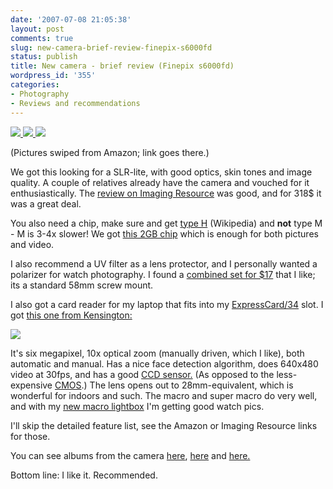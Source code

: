 ```yaml
---
date: '2007-07-08 21:05:38'
layout: post
comments: true
slug: new-camera-brief-review-finepix-s6000fd
status: publish
title: New camera - brief review (Finepix s6000fd)
wordpress_id: '355'
categories:
- Photography
- Reviews and recommendations
---
```



[
![](http://www.phfactor.net/wp-pics/ZYFRONT-MD.JPG)
![](http://www.phfactor.net/wp-pics/41NZD6WC5SL._AA280_.jpg)
![](http://www.phfactor.net/wp-pics/412V6HAVPDL._AA280_.jpg)
](http://www.amazon.com/Fujifilm-Finepix-Digital-Wide-Angle-Stabilization/dp/B000GFWFY8/ref=pd_bbs_sr_1/104-9267325-0147933?ie=UTF8&s=electronics&qid=1182142271&sr=8-1)

(Pictures swiped from Amazon; link goes there.)

We got this looking for a SLR-lite, with good optics, skin tones and image quality. A couple of relatives already have the camera and vouched for it enthusiastically. The [review on Imaging Resource](http://www.imaging-resource.com/PRODS/S6000/S6000A.HTM) was good, and for 318$ it was a great deal.

You also need a chip, make sure and get [type H](http://en.wikipedia.org/wiki/XD-Picture_Card) (Wikipedia) and **not** type M - M is 3-4x slower! We got [this 2GB chip](http://www.amazon.com/gp/product/B000M73ERC/002-8622545-7884847) which is enough for both pictures and video.

I also recommend a UV filter as a lens protector, and I personally wanted a polarizer for watch photography. I found a [combined set for $17](http://www.amazon.com/gp/product/B000MDZGJK/104-9267325-0147933) that I like; its a standard 58mm screw mount.

I also got a card reader for my laptop that fits into my [ExpressCard/34](http://en.wikipedia.org/wiki/ExpressCard/34) slot. I got [this one from Kensington:](http://www.amazon.com/gp/product/B000LSVAXC/002-8622545-7884847) 


![](http://www.phfactor.net/wp-pics/31ls4nh+LkL._AA280_.jpg)


It's six megapixel, 10x optical zoom (manually driven, which I like), both automatic and manual. Has a nice face detection algorithm, does 640x480 video at 30fps, and has a good [CCD sensor.](http://en.wikipedia.org/wiki/Charge-coupled_device) (As opposed to the less-expensive [CMOS](http://en.wikipedia.org/wiki/CMOS_image_sensor).) The lens opens out to 28mm-equivalent, which is wonderful for indoors and such. The macro and super macro do very well, and with my [new macro lightbox](http://www.phfactor.net/wp/2007/06/06/macro-shooting-on-the-cheap/) I'm getting good watch pics.

I'll skip the detailed feature list, see the Amazon or Imaging Resource links for those.

You can see albums from the camera [here](http://www.phfactor.net/pics/annas-birth/), [here](http://www.phfactor.net/pics/anna-2-to-4/) and [here.](http://www.phfactor.net/pics/misc-anna/)

Bottom line: I like it. Recommended.
